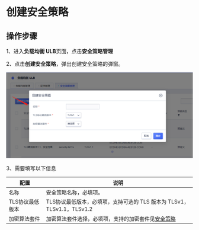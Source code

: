 # 创建安全策略

## 操作步骤

1、进入**负载均衡 ULB**页面，点击**安全策略管理**

2、点击**创建安全策略**，弹出创建安全策略的弹窗。

![](/images/创建安全策略.png)

3、需要填写以下信息

| 配置             | 说明                                                                    |
| ---------------- | ----------------------------------------------------------------------- |
| 名称             | 安全策略名称，必填项。                                                  |
| TLS协议最低版本  | TLS协议最低版本，必填项，支持可选的 TLS 版本为 TLSv1，TLSv1.1，TLSv1.2  |
| 加密算法套件     | 加密算法套件选择，必填项，支持的加密套件见[安全策略](securitypolicy.md) |

